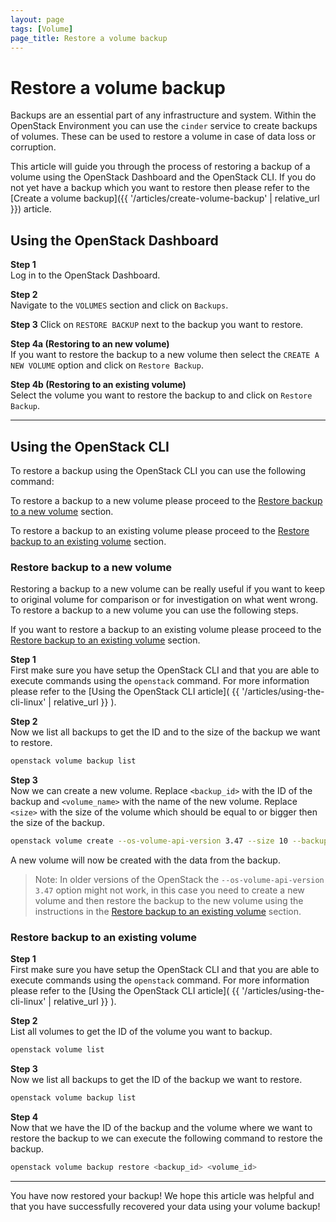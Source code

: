 ```yaml
---
layout: page
tags: [Volume]
page_title: Restore a volume backup
---
```


# Restore a volume backup

Backups are an essential part of any infrastructure and system. Within the 
OpenStack Environment you can use the `cinder` service to create backups of
volumes. These can be used to restore a volume in case of data loss or
corruption.

This article will guide you through the process of restoring a backup of a
volume using the OpenStack Dashboard and the OpenStack CLI. If you do not yet
have a backup which you want to restore then please refer to the
[Create a volume backup]({{ '/articles/create-volume-backup' | relative_url }}) article.

## Using the OpenStack Dashboard

**Step 1**  
Log in to the OpenStack Dashboard.

**Step 2**  
Navigate to the `VOLUMES` section and click on `Backups`.

**Step 3**
Click on `RESTORE BACKUP` next to the backup you want to restore.

**Step 4a (Restoring to an new volume)**  
If you want to restore the backup to a new volume then select the
`CREATE A NEW VOLUME` option and click on `Restore Backup`.

**Step 4b (Restoring to an existing volume)**  
Select the volume you want to restore the backup to and click on `Restore
Backup`.

---

## Using the OpenStack CLI
To restore a backup using the OpenStack CLI you can use the following command:

To restore a backup to a new volume please proceed to the
[Restore backup to a new volume](#restore-backup-to-a-new-volume) section.

To restore a backup to an existing volume please proceed to the
[Restore backup to an existing volume](#restore-backup-to-an-existing-volume)
section.

### Restore backup to a new volume
Restoring a backup to a new volume can be really useful if you want to keep
to original volume for comparison or for investigation on what went wrong. 
To restore a backup to a new volume you can use the following steps.

If you want to restore a backup to an existing volume please proceed to the
[Restore backup to an existing volume](#restore-backup-to-an-existing-volume)
section.

**Step 1**  
First make sure you have setup the OpenStack CLI and that you are able to
execute commands using the `openstack` command. For more information please
refer to the
[Using the OpenStack CLI article](
    {{ '/articles/using-the-cli-linux' | relative_url }}
).

**Step 2**  
Now we list all backups to get the ID and to the size of the backup we want to
restore.
```bash
openstack volume backup list
```

**Step 3**  
Now we can create a new volume. Replace `<backup_id>` with the ID of the
backup and `<volume_name>` with the name of the new volume. Replace
`<size>` with the size of the volume which should be equal to or bigger then
the size of the backup.
```bash
openstack volume create --os-volume-api-version 3.47 --size 10 --backup <backup_id> <volume_name>
```

A new volume will now be created with the data from the backup.

> Note: In older versions of the OpenStack the `--os-volume-api-version 3.47`
option might not work, in this case you need to create a new volume and then
restore the backup to the new volume using the instructions in the
[Restore backup to an existing volume](#restore-backup-to-an-existing-volume)
section.

### Restore backup to an existing volume

**Step 1**  
First make sure you have setup the OpenStack CLI and that you are able to
execute commands using the `openstack` command. For more information please
refer to the
[Using the OpenStack CLI article](
    {{ '/articles/using-the-cli-linux' | relative_url }}
).

**Step 2**  
List all volumes to get the ID of the volume you want to backup.
```bash
openstack volume list
```

**Step 3**  
Now we list all backups to get the ID of the backup we want to restore.
```bash
openstack volume backup list
```

**Step 4**  
Now that we have the ID of the backup and the volume where we want to restore
the backup to we can execute the following command to restore the backup.
```bash
openstack volume backup restore <backup_id> <volume_id>
```

---

You have now restored your backup! We hope this article was helpful and that
you have successfully recovered your data using your volume backup!
